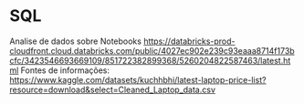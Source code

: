 # SQL
Analise de dados sobre Notebooks
https://databricks-prod-cloudfront.cloud.databricks.com/public/4027ec902e239c93eaaa8714f173bcfc/3423546693669109/851722382899368/5260204822587463/latest.html
Fontes de informações: https://www.kaggle.com/datasets/kuchhbhi/latest-laptop-price-list?resource=download&select=Cleaned_Laptop_data.csv
